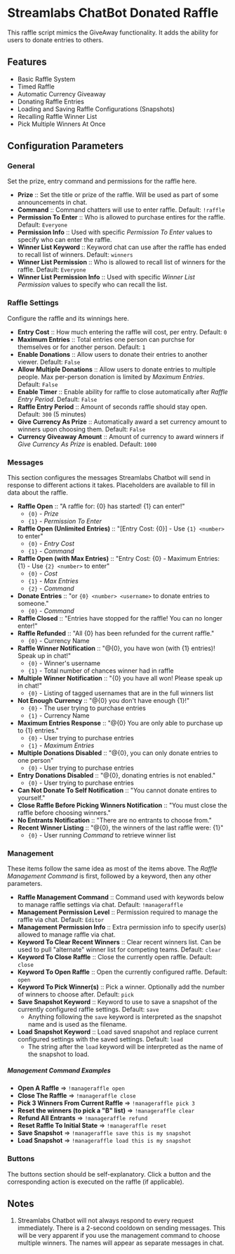 # Streamlabs ChatBot Donated Raffle

This raffle script mimics the GiveAway functionality. It adds the
ability for users to donate entries to others.

## Features

- Basic Raffle System
- Timed Raffle
- Automatic Currency Giveaway
- Donating Raffle Entries
- Loading and Saving Raffle Configurations (Snapshots)
- Recalling Raffle Winner List
- Pick Multiple Winners At Once

## Configuration Parameters

### General

Set the prize, entry command and permissions for the raffle here.

- **Prize** :: Set the title or prize of the raffle.
Will be used as part of some announcements in chat.
- **Command** :: Command chatters will use to enter raffle.
Default: `!raffle`
- **Permission To Enter** :: Who is allowed to purchase entires for the
raffle. Default: `Everyone`
- **Permission Info** :: Used with specific *Permission To Enter* values
to specify who can enter the raffle.
- **Winner List Keyword** :: Keyword chat can use after the raffle has
ended to recall list of winners. Default: `winners`
- **Winner List Permission** :: Who is allowed to recall list of winners
for the raffle. Default: `Everyone`
- **Winner List Permission Info** :: Used with specific *Winner List
Permission* values to specify who can recall the list.

### Raffle Settings

Configure the raffle and its winnings here.

- **Entry Cost** :: How much entering the raffle will cost, per entry.
Default: `0`
- **Maximum Entries** :: Total entries one person can purchse for
themselves or for another person. Default: `1`
- **Enable Donations** :: Allow users to donate their entries to another
viewer. Default: `False`
- **Allow Multiple Donations** :: Allow users to donate entries to
multiple people. Max per-person donation is limited by *Maximum
Entries*. Default: `False`
- **Enable Timer** :: Enable ability for raffle to close automatically
after *Raffle Entry Period*. Default: `False`
- **Raffle Entry Period** :: Amount of seconds raffle should stay open.
Default: `300` (5 minutes)
- **Give Currency As Prize** :: Automatically award a set currency
amount to winners upon choosing them. Default: `False`
- **Currency Giveaway Amount** :: Amount of currency to award winners if
*Give Currency As Prize* is enabled. Default: `1000`

### Messages

This section configures the messages Streamlabs Chatbot will send in
response to different actions it takes.  Placeholders are available to
fill in data about the raffle.

- **Raffle Open** :: "A raffle for: {0} has started! {1} can enter!"
  - `{0}` - *Prize*
  - `{1}` - *Permission To Enter*
- **Raffle Open (Unlimited Entries)** :: "[Entry Cost: {0}] - Use `{1} <number>` to enter"
  - `{0}` - *Entry Cost*
  - `{1}` - *Command*
- **Raffle Open (with Max Entries)** :: "Entry Cost: {0} - Maximum Entries: {1} - Use `{2} <number>` to enter"
  - `{0}` - *Cost*
  - `{1}` - *Max Entries*
  - `{2}` - *Command*
- **Donate Entries** :: "or `{0} <number> <username>` to donate entries to someone."
  - `{0}` - *Command*
- **Raffle Closed** :: "Entries have stopped for the raffle! You can no longer enter!"
- **Raffle Refunded** :: "All {0} has been refunded for the current raffle."
  - `{0}` - Currency Name
- **Raffle Winner Notification** :: "@{0}, you have won (with {1} entries)! Speak up in chat!"
  - `{0}` - Winner's username
  - `{1}` - Total number of chances winner had in raffle
- **Multiple Winner Notification** :: "{0} you have all won! Please speak up in chat!"
  - `{0}` - Listing of tagged usernames that are in the full winners list
- **Not Enough Currency** :: "@{0} you don't have enough {1}!"
  - `{0}` - The user trying to purchase entries
  - `{1}` - Currency Name
- **Maximum Entries Response** :: "@{0} You are only able to purchase up to {1} entries."
  - `{0}` - User trying to purchase entries
  - `{1}` - *Maximum Entries*
- **Multiple Donations Disabled** :: "@{0}, you can only donate entries to one person"
  - `{0}` - User trying to purchase entries
- **Entry Donations Disabled** :: "@{0}, donating entries is not enabled."
  - `{0}` - User trying to purchase entries
- **Can Not Donate To Self Notification** :: "You cannot donate entires to yourself."
- **Close Raffle Before Picking Winners Notification** :: "You must close the raffle before choosing winners."
- **No Entrants Notification** :: "There are no entrants to choose from."
- **Recent Winner Listing** :: "@{0}, the winners of the last raffle were: {1}"
  - `{0}` - User running *Command* to retrieve winner list

### Management

These items follow the same idea as most of the items above.  The
*Raffle Management Command* is first, followed by a keyword, then any
other parameters.

- **Raffle Management Command** :: Command used with keywords below
to manage raffle settings via chat. Default: `!manageraffle`
- **Management Permission Level** :: Permission required to manage the
raffle via chat. Default: `Editor`
- **Management Permission Info** :: Extra permission info to specify
user(s) allowed to manage raffle via chat.
- **Keyword To Clear Recent Winners** :: Clear recent winners list. Can
be used to pull "alternate" winner list for competing teams.
Default: `clear`
- **Keyword To Close Raffle** :: Close the currently open raffle.
Default: `close`
- **Keyword To Open Raffle** :: Open the currently configured raffle.
Default: `open`
- **Keyword To Pick Winner(s)** :: Pick a winner. Optionally add the
number of winners to choose after.
Default: `pick`
- **Save Snapshot Keyword** :: Keyword to use to save a snapshot of the
currently configured raffle settings. Default: `save`
  - Anything following the `save` keyword is interpreted as the snapshot
  name and is used as the filename.
- **Load Snapshot Keyword** :: Load saved snapshot and replace current
configured settings with the saved settings. Default: `load`
  - The string after the `load` keyword will be interpreted as the name
  of the snapshot to load.

##### Management Command Examples

- **Open A Raffle** => `!manageraffle open`
- **Close The Raffle** => `!manageraffle close`
- **Pick 3 Winners From Current Raffle** => `!manageraffle pick 3`
- **Reset the winners (to pick a "B" list)** => `!manageraffle clear`
- **Refund All Entrants** => `!manageraffle refund`
- **Reset Raffle To Initial State** => `!manageraffle reset`
- **Save Snapshot** => `!manageraffle save this is my snapshot`
- **Load Snapshot** => `!manageraffle load this is my snapshot`

### Buttons

The buttons section should be self-explanatory. Click a button and the
corresponding action is executed on the raffle (if applicable).

## Notes

1. Streamlabs Chatbot will not always respond to every request immediately.
There is a 2-second cooldown on sending messages.  This will be very
apparent if you use the management command to choose multiple winners.
The names will appear as separate messages in chat.
